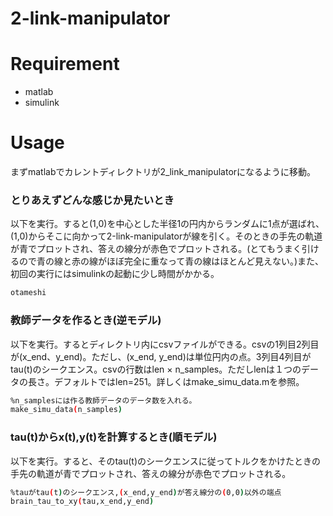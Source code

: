 # 2-link-manipulator
 
# Requirement
 
* matlab
* simulink
 
# Usage
まずmatlabでカレントディレクトリが2_link_manipulatorになるように移動。

### とりあえずどんな感じか見たいとき

以下を実行。すると(1,0)を中心とした半径1の円内からランダムに1点が選ばれ、(1,0)からそこに向かって2-link-manipulatorが線を引く。そのときの手先の軌道が青でプロットされ、答えの線分が赤色でプロットされる。(とてもうまく引けるので青の線と赤の線がほぼ完全に重なって青の線はほとんど見えない。)また、初回の実行にはsimulinkの起動に少し時間がかかる。
```bash
otameshi
```

### 教師データを作るとき(逆モデル)

以下を実行。するとディレクトリ内にcsvファイルができる。csvの1列目2列目が(x_end、y_end)。ただし、(x_end, y_end)は単位円内の点。3列目4列目がtau(t)のシークエンス。csvの行数はlen × n_samples。ただしlenは１つのデータの長さ。デフォルトではlen=251。詳しくはmake_simu_data.mを参照。
```bash
%n_samplesには作る教師データのデータ数を入れる。
make_simu_data(n_samples)
```

### tau(t)からx(t),y(t)を計算するとき(順モデル)

以下を実行。すると、そのtau(t)のシークエンスに従ってトルクをかけたときの手先の軌道が青でプロットされ、答えの線分が赤色でプロットされる。
```bash
%tauがtau(t)のシークエンス,(x_end,y_end)が答え線分の(0,0)以外の端点
brain_tau_to_xy(tau,x_end,y_end)
```

